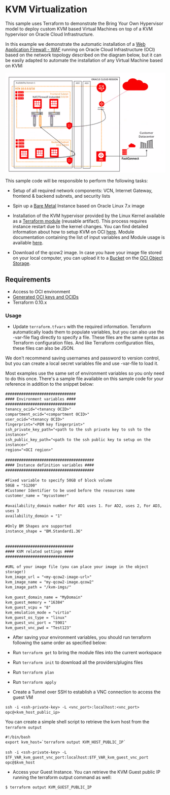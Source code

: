 KVM Virtualization
==================

This sample uses Terraform to demonstrate the Bring Your Own Hypervisor model to deploy custom KVM based Virtual Machines on top of a KVM hypervisor on Oracle Cloud Infrastructure.

In this example we demonstrate the automatic installation of a [Web Application Firewall - WAF](https://en.wikipedia.org/wiki/Web_application_firewall) running on Oracle Cloud Infrastructure (OCI) based on the network topology described on the diagram below, but it can be easily adapted to automate the installation of any Virtual Machine based on KVM:

![Network Topology](./images/network-topology.png)

This sample code will be responsible to perform the following tasks:

- Setup of all required network components: VCN, Internet Gateway, frontend & backend subnets, and security lists

- Spin up a [Bare Metal](https://docs.us-phoenix-1.oraclecloud.com/Content/Compute/Concepts/computeoverview.htm) Instance based on Oracle Linux 7.x image

-	Installation of the KVM hypervisor provided by the Linux Kernel available as a [Terraform module](https://www.terraform.io/docs/modules/usage.html) (reusable artifact). This process requires instance restart due to the kernel changes. You can find detailed information about how to setup KVM on OCI [here](https://docs.us-phoenix-1.oraclecloud.com/Content/Resources/Assets/installing_kvm_multi_vnics.pdf). Module documentation containing the list of input variables and Module usage is available [here](./modules/kvm-hypervisor/README.md).

-	Download of the qcow2 image. In case you have your image file stored on your local computer, you can upload it to a [Bucket](https://docs.us-phoenix-1.oraclecloud.com/Content/Object/Tasks/managingbuckets.htm) on the [OCI Object Storage](https://docs.us-phoenix-1.oraclecloud.com/Content/Object/Concepts/overview.htm).

Requirements
------------

- Access to OCI environment
- [Generated OCI keys and OCIDs](https://docs.us-phoenix-1.oraclecloud.com/Content/API/Concepts/apisigningkey.htm)
- Terraform 0.10.x


### Usage

- Update `terraform.tfvars` with the required information. Terraform automatically loads them to populate variables, but you can also use the -var-file flag directly to specify a file. These files are the same syntax as Terraform configuration files. And like Terraform configuration files, these files can also be JSON.

We don't recommend saving usernames and password to version control, but you can create a local secret variables file and use -var-file to load it.

Most examples use the same set of environment variables so you only need to do this once. There's a sample file available on this sample code for your reference in addition to the snippet below:

```
###############################
#### Environment variables ####
###############################
tenancy_ocid="<tenancy OCID>"
compartment_ocid="<compartment OCID>"
user_ocid="<tenancy OCID>"
fingerprint="<PEM key fingerprint>"
ssh_private_key_path="<path to the ssh private key to ssh to the instance>"
ssh_public_key_path="<path to the ssh public key to setup on the instance>"
region="<OCI region>"

#######################################
#### Instance definition variables ####
#######################################

#Fixed variable to specify 50GB of block volume
50GB = "51200"
#Customer Identifier to be used before the resources name
customer_name = "mycustomer"

#availability_domain number For AD1 uses 1. For AD2, uses 2, For AD3, uses 3
availability_domain = "1"

#Only BM Shapes are supported
instance_shape = "BM.Standard1.36"


##############################
#### KVM related settings ####
##############################

#URL of your image file (you can place your image in the object storage!)
kvm_image_url = "<my-qcow2-image-url>"
kvm_image_name = "my-qcow2-image.qcow2"
kvm_image_path = "/kvm-imgs/"

kvm_guest_domain_name = "MyDomain"
kvm_guest_memory = "16384"
kvm_guest_vcpu = "8"
kvm_emulation_mode = "virtio"
kvm_guest_os_type = "linux"
kvm_guest_vnc_port = "5901"
kvm_guest_vnc_pwd = "Test123"
```

- After saving your environment variables, you should run terraform following the same order as specified below:

- Run `terraform get` to bring the module files into the current workspace

- Run `terraform init` to download all the providers/plugins files

- Run `terraform plan`

- Run `terraform apply`

- Create a Tunnel over SSH to establish a VNC connection to access the guest VM

```
ssh -i <ssh-private-key> -L <vnc_port>:localhost:<vnc_port> opc@<kvm_host_public_ip>
```

You can create a simple shell script to retrieve the kvm host from the `terraform output`

```
#!/bin/bash
export kvm_host=`terraform output KVM_HOST_PUBLIC_IP`

ssh -i <ssh-private-key> -L $TF_VAR_kvm_guest_vnc_port:localhost:$TF_VAR_kvm_guest_vnc_port opc@$kvm_host
```

-	Access your Guest Instance. You can retrieve the KVM Guest public IP running the terraform output command as well:

```
$ terraform output KVM_GUEST_PUBLIC_IP
```
